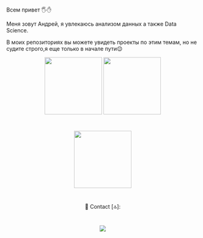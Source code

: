 Всем привет 🖐✋

Меня зовут Андрей, я увлекаюсь анализом данных а также Data Science.

В моих репозиториях вы можете увидеть проекты по этим темам, но не судите строго,я еще только в начале пути😌


<p align='center'>
   <a href="https://github-readme-stats.vercel.app/api?username=romankh3&show_icons=true&count_private=true">
       <img height=150 src="https://github-readme-stats.vercel.app/api?username=AndrewKleonskiy&show_icons=true&count_private=true"/></a>
   <a href="https://github.com/romankh3/github-readme-stats">
       <img height=150 src="https://github-readme-stats.vercel.app/api/top-langs/?username=AndrewKleonskiy&layout=compact"/></a>
</p>




<div align="center" style="margin: 40px 0">
   <a href="https://github.com/romankh3/github-profile-views-counter">
       <img width="150px" src="https://komarev.com/ghpvc/?username=AndrewKleonskiy&color=DE002D">
   </a>
</div>
  
  
<div align="center" style="margin: 40px 0">

📱 Contact [🔝]:
</div>
  

<div align="center" style="margin: 40px 0">

   
   
   
<a href="https://t.me/AndrewK9" ><img src="https://img.shields.io/badge/Telegram-2CA5E0?style=for-the-badge&logo=telegram&logoColor=white" /> </a>
<br>
</div>
